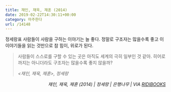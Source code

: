 ```yaml
---
title: 재인, 재욱, 재훈 (2014)
date: 2019-02-22T14:30:11+00:00
category: 마주한다
url: /14148
---
```


정세랑표 사람들이 사람을 구하는 이야기는 늘 좋다. 정말로 구조자는 많을수록 좋고 이 이야기들을 읽는 것만으로 참 힘이, 위로가 된다.





<blockquote class="wp-block-quote">
  <p>
    사람들이 스스로를 구할 수 있는 곳은 아직도 세계의 극히 일부인 것 같아. 히어로까지는 아니더라도 구조자는 많을수록 좋지 않을까?
  </p>
  
  <p>
    <cite><재인, 재욱, 재훈>, 정세랑</cite>
  </p>
</blockquote>





<p style="text-align:right">
  <em>재인, 재욱, 재훈 (2014) | 정세랑 | 은행나무 | VIA <a rel="noreferrer noopener" href="http://ridibooks.com/" target="_blank">RIDIBOOKS</a></em>
</p>